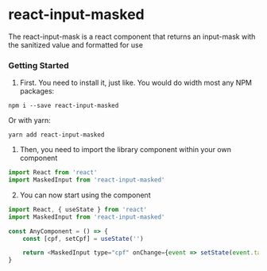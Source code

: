 # react-input-masked
The react-input-mask is a react component that returns an input-mask with the sanitized value and formatted for use


### Getting Started

1. First. You need to install it, just like. You would do width most any NPM packages:

```
npm i --save react-input-masked
```

Or with yarn:

```
yarn add react-input-masked
```

1. Then, you need to import the library component within your own component

``` javascript
import React from 'react'
import MaskedInput from 'react-input-masked'
```

2. You can now start using the component

``` javascript
import React, { useState } from 'react'
import MaskedInput from 'react-input-masked'

const AnyComponent = () => {
    const [cpf, setCpf] = useState('')

    return <MaskedInput type="cpf" onChange={event => setState(event.target.value)} />
}
```